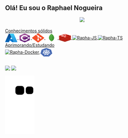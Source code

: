 ## Olá! Eu sou o Raphael Nogueira
<div align="center">
  <a href="https://github.com/raphanogueira">
  <img height="180em" src="https://github-readme-stats.vercel.app/api?username=raphanogueira&show_icons=true&theme=tokyonight&include_all_commits=true&count_private=true"/>
</div>
  
<div style="display: inline_block"><br>
  <div class="panel panel-default">
    <div class="panel-heading">Conhecimentos sólidos</div>
    <div class="panel-body">
      <img title="Azure" align="center" alt="Rapha-Azure" height="30" width="40" src="https://raw.githubusercontent.com/devicons/devicon/master/icons/azure/azure-original.svg">
      <img title="C#" align="center" alt="Rapha-Csharp" height="30" width="40" src="https://raw.githubusercontent.com/devicons/devicon/master/icons/csharp/csharp-original.svg">
      <img title="Git" align="center" alt="Rapha-Git" height="30" width="40" src="https://raw.githubusercontent.com/devicons/devicon/master/icons/git/git-original.svg">
      <img title="MongoDB" align="center" alt="Rapha-MongoDb" height="30" width="40" src="https://raw.githubusercontent.com/devicons/devicon/master/icons/mongodb/mongodb-original.svg">
      <img title="Redis" align="center" alt="Rapha-Redis" height="30" width="40" src="https://raw.githubusercontent.com/devicons/devicon/master/icons/redis/redis-original.svg">
      <img title="JavaScript" align="center" alt="Rapha-JS" height="30" width="40" src="https://cdn.jsdelivr.net/gh/devicons/devicon/icons/javascript/javascript-original.svg" />
      <img title="TypeScript" align="center" alt="Rapha-TS" height="30" width="40" src="https://cdn.jsdelivr.net/gh/devicons/devicon/icons/typescript/typescript-original.svg" />
    </div>
  </div>
  <div class="panel panel-default">
    <div class="panel-heading">Aprimorando/Estudando</div>
    <div class="panel-body">
      <img title="Docker" align="center" alt="Rapha-Docker" height="30" width="40" src="https://cdn.jsdelivr.net/gh/devicons/devicon/icons/docker/docker-plain.svg">
      <img title="Kubernetes" align="center" alt="Rapha-Kubernetes" height="30" width="40" src="https://raw.githubusercontent.com/devicons/devicon/master/icons/kubernetes/kubernetes-plain.svg">
    </div>
  </div>
</div>

  ##
  
<div>
  <a href = "mailto:raphael_dc1nogueira@hotmail.com.br"><img src="https://img.shields.io/badge/Microsoft_Outlook-0078D4?style=for-the-badge&logo=microsoft-outlook&logoColor=white" target="_blank"></a>
  <a href="https://www.linkedin.com/in/raphanogueira/" target="_blank"><img src="https://img.shields.io/badge/-LinkedIn-%230077B5?style=for-the-badge&logo=linkedin&logoColor=white" target="_blank"></a>

  ![Snake animation](https://github.com/raphanogueira/raphanogueira/blob/output/github-contribution-grid-snake.svg)
  
</div>
